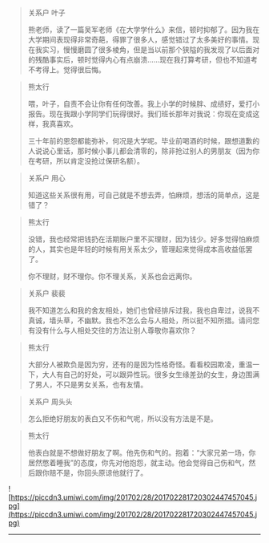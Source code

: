 > 关系户 叶子
> 
> 熊老师，读了一篇吴军老师《在大学学什么》来信，顿时抑郁了。因为我在大学期间表现得非常奇葩，得罪了很多人，感觉错过了太多美好的事情。现在我实习，慢慢磨圆了很多棱角，但是当以前那个狭隘的我发现了以后面对的残酷事实后，顿时觉得内心有点崩溃……现在我打算考研，但也不知道考不考得上。觉得很后悔。

> 熊太行
> 
> 喂，叶子，自责不会让你有任何改善。我上小学的时候胖、成绩好，爱打小报告。现在我跟小学同学们玩得很好。我们班长那年对我说：你现在变成这样，我真喜欢。
> 
> 三十年前的恩怨都能弥补，何况是大学呢。毕业前喝酒的时候，跟想道歉的人说说心里话，那时候小事儿都会清零的，除非抢过别人的男朋友（因为你在考研，所以肯定没抢过保研名额）。

> 关系户 用心
> 
> 知道这些关系很有用，可自己就是不想去弄，怕麻烦，想活的简单点，这是错了？

> 熊太行
> 
> 没错，我也经常把钱扔在活期账户里不买理财，因为钱少。好多觉得怕麻烦的人，其实也是年轻的时候有用关系太少，管理起来觉得成本高收益低罢了。
> 
> 你不理财，财不理你。你不理关系，关系也会远离你。

> 关系户 裴裴
> 
> 我不知道怎么和我的舍友相处，她们也曾经排斥过我，我也自卑过，说我不真诚，墙头草，不幽默。我也不怎么会与人相处，所以挺不知所措。请问您有没有什么与人相处交往的方法让别人尊敬你喜欢你？

> 熊太行
> 
> 大部分人被欺负是因为穷，还有的是因为性格奇怪。看看校园欺凌，重温一下，大人有自己的好处，可以跟异性玩。很多女生缘差劲的女生，身边围满了男人，不只是男女关系，也有友情。    

> 关系户 周头头
> 
> 怎么拒绝好朋友的表白又不伤和气呢，所以没有方法是不是。

> 熊太行
> 
> 他表白就是不想做好朋友了啊。他先伤和气的。抱着：“大家兄弟一场，你居然憋着睡我”的态度，你先对他抱怨，就主动。他会觉得自己伤和气，然后跟你赔不是，你回头原谅他就行了。

![https://piccdn3.umiwi.com/img/201702/28/201702281720302447457045.jpg](https://piccdn3.umiwi.com/img/201702/28/201702281720302447457045.jpg)

---
